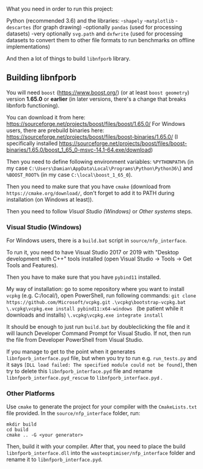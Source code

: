 What you need in order to run this project:

Python (recommended 3.6) and the libraries:
-`shapely`
-`matplotlib`
-`descartes` (for graph drawing)
-optionally `pandas` (used for processing datasets)
-very optionally `svg.path` and `dxfwrite` (used for processing datasets to convert them to other file formats to run benchmarks on offline implementations)

And then a lot of things to build  `libnfporb` library.

Building libnfporb
------------------

You will need `boost` (https://www.boost.org/) (or at least `boost geometry`) version **1.65.0** or **earlier** (in later versions, there's a change that breaks libnforb functioning).

You can download it from here:
https://sourceforge.net/projects/boost/files/boost/1.65.0/
For Windows users, there are prebuild binaries here:
https://sourceforge.net/projects/boost/files/boost-binaries/1.65.0/
(I specifically installed https://sourceforge.net/projects/boost/files/boost-binaries/1.65.0/boost_1_65_0-msvc-14.1-64.exe/download)

Then you need to define following environment variables: `%PYTHONPATH%` (in my case `C:\Users\Damian\AppData\Local\Programs\Python\Python36\`) and `%BOOST_ROOT%` (in my case `C:\local\boost_1_65_0`).

Then you need to make sure that you have `cmake` (download from `https://cmake.org/download/`, don't forget to add it to PATH during installation (on Windows at least)).

Then you need to follow *Visual Studio (Windows)* or *Other systems* steps.

### Visual Studio (Windows)

For Windows users, there is a `build.bat` script in `source/nfp_interface`.

To run it, you need to have Visual Studio 2017 or 2019 with "Desktop development with C++" tools installed (open Visual Studio -> Tools -> Get Tools and Features).

Then you have to make sure that you have `pybind11` installed.

My way of installation: go to some repository where you want to install `vcpkg` (e.g. C:/local/), open PowerShell, run following commands:
`git clone https://github.com/Microsoft/vcpkg.git`
`.\vcpkg\bootstrap-vcpkg.bat`
`\.vcpkg\vcpkg.exe install pybind11:x64-windows ` (be patient while it downloads and installs)
`\.vcpkg\vcpkg.exe integrate install`

It should be enough to just run `build.bat` by doubleclicking the file and it will launch Developer Command Prompt for Visual Studio. If not, then run the file from Developer PowerShell from Visual Studio.

If you manage to get to the point when it generates `libnfporb_interface.pyd` file, but when you try to run e.g. `run_tests.py` and it says `[DLL load failed: The specified module could not be found]`, then try to delete this `libnfporb_interface.pyd` file and rename  `libnfporb_interface.pyd_rescue` to  `libnfporb_interface.pyd` . 

### Other Platforms

Use `cmake` to generate the project for your compiler with the
`CmakeLists.txt` file provided. In the `source/nfp_interface`
folder, run:

``` {.cmd}
mkdir build
cd build
cmake .. -G <your generator>
```

Then, build it with your compiler. After that, you need to
place the build `libnfporb_interface.dll` into the
`wasteoptimiser/nfp_interface` folder and rename it to
`libnfporb_interface.pyd`.
